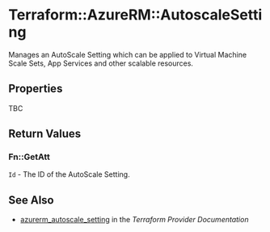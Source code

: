 # Terraform::AzureRM::AutoscaleSetting

Manages an AutoScale Setting which can be applied to Virtual Machine Scale Sets, App Services and other scalable resources.

## Properties

TBC

## Return Values

### Fn::GetAtt

`Id` - The ID of the AutoScale Setting.

## See Also

* [azurerm_autoscale_setting](https://www.terraform.io/docs/providers/azurerm/r/autoscale_setting.html) in the _Terraform Provider Documentation_